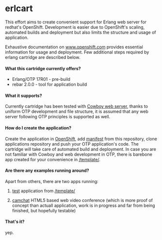 erlcart
=======

This effort aims to create convenient support for Erlang web server for redhat's OpenShift. Development is easier due to OpenShift's scaling, automated builds and deployment but also limits the structure and usage of application.

Exhaustive documentation on www.openshift.com provides essential information for usage and deployment. Few additional steps required by erlang cartridge are described below.

#### What this cartridge currently offers?

- Erlang/OTP 17R01 - pre-build
- rebar 2.0.0 - tool for application build

#### What it supports?

Currently cartridge has been tested with [Cowboy web server](https://github.com/ninenines/cowboy), thanks to uniform OTP development and file structure, it is assumed that any web server following OTP principles is supported as well.

#### How do I create the application?

Create the application in [OpenShift](www.openshift.com), add [manifest](https://raw.githubusercontent.com/wozniakjan/erlcart/master/metadata/manifest.yml) from this repository, clone applications repository and push your OTP application's code. The cartridge will take care of automated build and deployment. In case you are not familiar with Cowboy and web development in OTP, there is barebone app created for your convenience in
[/template/](https://github.com/wozniakjan/erlcart/tree/master/template).

#### Are there any examples running around?

Apart from others, there are two apps running:

1) [test](http://hello-wozj.rhcloud.com/) application from [/template/](https://github.com/wozniakjan/erlcart/tree/master/template)


2) [camchat](#todo) HTML5 based web video conference (which is more proof of concept than actuall application, work is in progress and far from being finished, but hopefully testable)

#### That's it?
yep.

